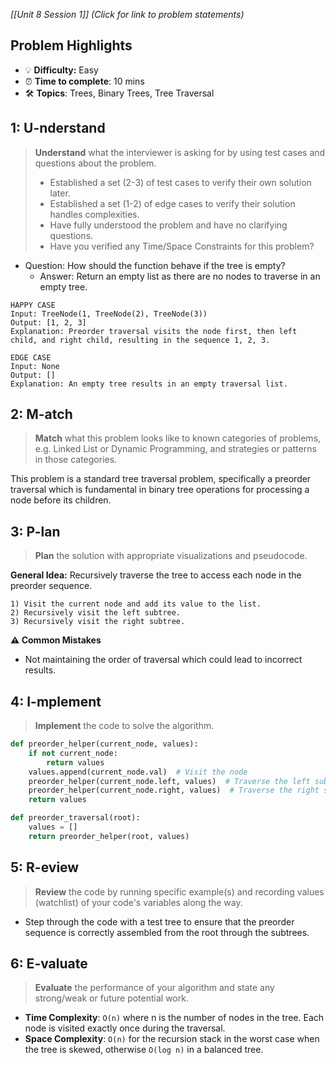 *[[Unit 8 Session 1]] (Click for link to problem statements)*

## Problem Highlights

* 💡 **Difficulty:** Easy
* ⏰ **Time to complete**: 10 mins
* 🛠️ **Topics**: Trees, Binary Trees, Tree Traversal
    
## 1: U-nderstand

> **Understand** what the interviewer is asking for by using test cases and questions about the problem.
> - Established a set (2-3) of test cases to verify their own solution later.
> - Established a set (1-2) of edge cases to verify their solution handles complexities.
> - Have fully understood the problem and have no clarifying questions.
> - Have you verified any Time/Space Constraints for this problem?

- Question: How should the function behave if the tree is empty?
    - Answer: Return an empty list as there are no nodes to traverse in an empty tree.

```
HAPPY CASE
Input: TreeNode(1, TreeNode(2), TreeNode(3))
Output: [1, 2, 3]
Explanation: Preorder traversal visits the node first, then left child, and right child, resulting in the sequence 1, 2, 3.

EDGE CASE
Input: None
Output: []
Explanation: An empty tree results in an empty traversal list.
```

## 2: M-atch

> **Match** what this problem looks like to known categories of problems, e.g. Linked List or Dynamic Programming, and strategies or patterns in those categories.

This problem is a standard tree traversal problem, specifically a preorder traversal which is fundamental in binary tree operations for processing a node before its children.

## 3: P-lan

> **Plan** the solution with appropriate visualizations and pseudocode.

**General Idea:** Recursively traverse the tree to access each node in the preorder sequence.

```
1) Visit the current node and add its value to the list.
2) Recursively visit the left subtree.
3) Recursively visit the right subtree.
```

**⚠️ Common Mistakes**

- Not maintaining the order of traversal which could lead to incorrect results.

## 4: I-mplement

> **Implement** the code to solve the algorithm.

```python
def preorder_helper(current_node, values):
    if not current_node:
        return values
    values.append(current_node.val)  # Visit the node
    preorder_helper(current_node.left, values)  # Traverse the left subtree
    preorder_helper(current_node.right, values)  # Traverse the right subtree
    return values

def preorder_traversal(root):
    values = []
    return preorder_helper(root, values)
```

## 5: R-eview

> **Review** the code by running specific example(s) and recording values (watchlist) of your code's variables along the way.

- Step through the code with a test tree to ensure that the preorder sequence is correctly assembled from the root through the subtrees.

## 6: E-valuate

> **Evaluate** the performance of your algorithm and state any strong/weak or future potential work.

* **Time Complexity**: `O(n)` where n is the number of nodes in the tree. Each node is visited exactly once during the traversal.
* **Space Complexity**: `O(n)` for the recursion stack in the worst case when the tree is skewed, otherwise `O(log n)` in a balanced tree.
